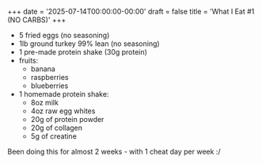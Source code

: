 +++
date = '2025-07-14T00:00:00-00:00'
draft = false
title = 'What I Eat #1 (NO CARBS)'
+++

- 5 fried eggs (no seasoning)
- 1lb ground turkey 99% lean (no seasoning)
- 1 pre-made protein shake (30g protein)
- fruits:
  - banana
  - raspberries
  - blueberries
- 1 homemade protein shake:
  - 8oz milk
  - 4oz raw egg whites
  - 20g of protein powder
  - 20g of collagen
  - 5g of creatine

Been doing this for almost 2 weeks - with 1 cheat day per week :/
